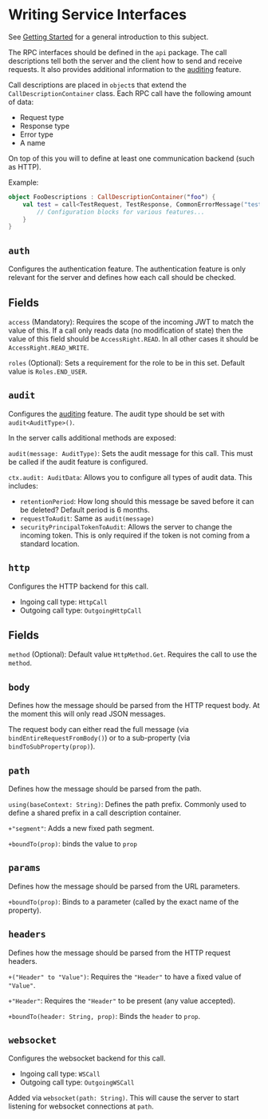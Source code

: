 # Writing Service Interfaces

See [Getting Started](./getting_started.md) for a general introduction to this
subject.

The RPC interfaces should be defined in the `api` package. The call descriptions
tell both the server and the client how to send and receive requests. It also
provides additional information to the [auditing](./auditing.md) feature.

Call descriptions are placed in `object`s that extend the
`CallDescriptionContainer` class. Each RPC call have the following amount of
data:

- Request type
- Response type
- Error type
- A name

On top of this you will to define at least one communication backend (such as
HTTP).

Example:

```kotlin
object FooDescriptions : CallDescriptionContainer("foo") {
    val test = call<TestRequest, TestResponse, CommonErrorMessage("test")> {
        // Configuration blocks for various features...
    }
}
```

## `auth`

Configures the authentication feature. The authentication feature is only
relevant for the server and defines how each call should be checked.

## Fields

`access` (Mandatory): Requires the scope of the incoming JWT to match the
value of this. If a call only reads data (no modification of state) then the
value of this field should be `AccessRight.READ`. In all other cases it should
be `AccessRight.READ_WRITE`.

`roles` (Optional): Sets a requirement for the role to be in this set. Default
value is `Roles.END_USER`.

## `audit`

Configures the [auditing](./auditing.md) feature. The audit type should be set
with `audit<AuditType>()`.

In the server calls additional methods are exposed:

`audit(message: AuditType)`: Sets the audit message for this call. This must be
called if the audit feature is configured.

`ctx.audit: AuditData`: Allows you to configure all types of audit data. This
includes:

- `retentionPeriod`: How long should this message be saved before it can be
  deleted? Default period is 6 months.
- `requestToAudit`: Same as `audit(message)`
- `securityPrincipalTokenToAudit`: Allows the server to change the incoming
  token. This is only required if the token is not coming from a standard
  location.

## `http`

Configures the HTTP backend for this call.

- Ingoing call type: `HttpCall`
- Outgoing call type: `OutgoingHttpCall`

## Fields

`method` (Optional): Default value `HttpMethod.Get`. Requires the call to use
the `method`.

## `body`

Defines how the message should be parsed from the HTTP request body. At the
moment this will only read JSON messages.

The request body can either read the full message (via
`bindEntireRequestFromBody()`) or to a sub-property (via
`bindToSubProperty(prop)`).

## `path`

Defines how the message should be parsed from the path.

`using(baseContext: String)`: Defines the path prefix. Commonly used to define
a shared prefix in a call description container.

`+"segment"`: Adds a new fixed path segment.

`+boundTo(prop)`: binds the value to `prop`

## `params`

Defines how the message should be parsed from the URL parameters.

`+boundTo(prop)`: Binds to a parameter (called by the exact name of the
property).

## `headers`

Defines how the message should be parsed from the HTTP request headers.

`+("Header" to "Value")`: Requires the `"Header"` to have a fixed value of
`"Value"`.

`+"Header"`: Requires the `"Header"` to be present (any value accepted).

`+boundTo(header: String, prop)`: Binds the `header` to `prop`.

## `websocket`

Configures the websocket backend for this call.

- Ingoing call type: `WSCall`
- Outgoing call type: `OutgoingWSCall`

Added via `websocket(path: String)`. This will cause the server to start
listening for websocket connections at `path`.
